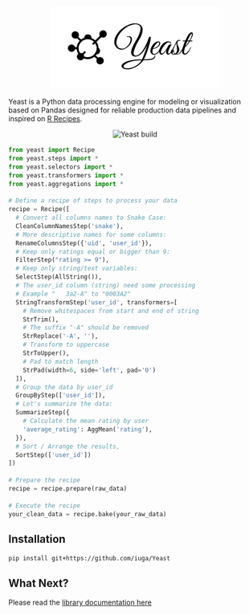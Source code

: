 <p align="center">
  <img src="./docs/logo.png" alt="Yeast logo">
</p>

Yeast is a Python data processing engine for modeling or visualization based on Pandas designed for reliable production data pipelines and inspired on [R Recipes](https://tidymodels.github.io/recipes/).

<p align="center">
  <img src="https://github.com/iuga/Yeast/workflows/Build/badge.svg" alt="Yeast build">
</p>

```python
from yeast import Recipe
from yeast.steps import *
from yeast.selectors import *
from yeast.transformers import *
from yeast.aggregations import *

# Define a recipe of steps to process your data
recipe = Recipe([
  # Convert all columns names to Snake Case:
  CleanColumnNamesStep('snake'),
  # More descriptive names for some columns:
  RenameColumnsStep({'uid', 'user_id'}),
  # Keep only ratings equal or bigger than 9:
  FilterStep("rating >= 9"),
  # Keep only string/text variables:
  SelectStep(AllString()),
  # The user_id column (string) need some processing
  # Example "   3a2-A" to "0003A2"
  StringTransformStep('user_id', transformers=[
    # Remove whitespaces from start and end of string
    StrTrim(),
    # The suffix "-A" should be removed
    StrReplace('-A', ''),
    # Transform to uppercase
    StrToUpper(),
    # Pad to match length
    StrPad(width=6, side='left', pad='0')
  ]),
  # Group the data by user_id
  GroupByStep(['user_id']),
  # Let's summarize the data:
  SummarizeStep({
    # Calculate the mean rating by user
    'average_rating': AggMean('rating'),
  }),
  # Sort / Arrange the results,
  SortStep(['user_id'])
])

# Prepare the recipe
recipe = recipe.prepare(raw_data)

# Execute the recipe
your_clean_data = recipe.bake(your_raw_data)
```

## Installation

```
pip install git+https://github.com/iuga/Yeast
```

## What Next?

Please read the [library documentation here](https://iuga.github.io/Yeast/)
